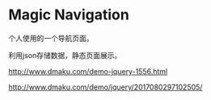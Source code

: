 # Magic Navigation



个人使用的一个导航页面。

利用json存储数据，静态页面展示。

http://www.dmaku.com/demo-jquery-1556.html

http://www.dmaku.com/demo/jquery/2017080297102505/